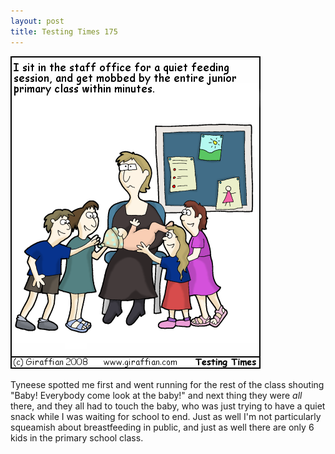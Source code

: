 ```yaml
---
layout: post
title: Testing Times 175
---
```

<img src="/images/tt0175.png">

Tyneese spotted me first and went running for the rest of the class shouting "Baby! Everybody come look at the baby!" and next thing they were <em>all</em> there, and they all had to touch the baby, who was just trying to have a quiet snack while I was waiting for school to end. Just as well I'm not particularly squeamish about breastfeeding in public, and just as well there are only 6 kids in the primary school class.